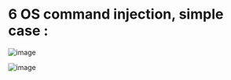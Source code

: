 # 6  OS command injection, simple case :

![image](https://github.com/firassaada/DevSecops-Lab/assets/94303698/465e6a75-69c7-4ed3-a14c-d56cfaeb3428)

![image](https://github.com/firassaada/DevSecops-Lab/assets/94303698/4e2632e0-8627-4407-be4d-e9148a537b34)
